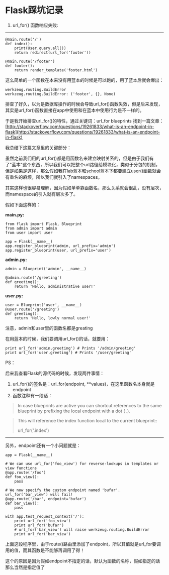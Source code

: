 Flask踩坑记录
=======

1. url_for() 函数响应失败:
--------


	@main.route('/')
	def index():
	    print(User.query.all())
	    return redirect(url_for('footer'))
	
	@main.route('/footer')
	def footer():
	    return render_template('footer.html')

这么简单的一个函数在本来没有用蓝本的时候是可以跑的，用了蓝本后就会爆出：

	werkzeug.routing.BuildError
	werkzeug.routing.BuildError: ('footer', {}, None)

排查了好久，以为是数据库操作的时候会导致url_for()函数失效，但是后来发现，其实是url_for()函数直接在app中使用和在蓝本中使用行为是不一样的。

于是我开始排查url_for()的特性，通过关键词：url_for blueprints 找到一篇文章：[http://stackoverflow.com/questions/19261833/what-is-an-endpoint-in-flask](http://stackoverflow.com/questions/19261833/what-is-an-endpoint-in-flask)

我总结下这篇文章里的关键部分：

虽然之前我们用的url_for()都是用函数名来建立映射关系的，但是由于我们有了"蓝本"这个东西，所以我们可以把整个url路径给模块化，类似于分包的机制，但是如果是这样，那么假如我在lab蓝本和school蓝本下都要建立user()函数就会有重名的麻烦，所以我们就引入了namespaces。

其实这样也很容易理解，因为假如单单靠函数名，那么关系就会很乱，没有层次，而namespace的引入就有层次多了。

假如下面这样的：

**main.py:**

	from flask import Flask, Blueprint
	from admin import admin
	from user import user
	
	app = Flask(__name__)
	app.register_blueprint(admin, url_prefix='admin')
	app.register_blueprint(user, url_prefix='user')

**admin.py:**

	admin = Blueprint('admin', __name__)
	
	@admin.route('/greeting')
	def greeting():
	    return 'Hello, administrative user!'

**user.py:**

	user = Blueprint('user', __name__)
	@user.route('/greeting')
	def greeting():
	    return 'Hello, lowly normal user!'


注意，admin和user里的函数名都是greating

在用蓝本的时候，我们要调用url_for()的话，就要用：

	print url_for('admin.greeting') # Prints '/admin/greeting'
	print url_for('user.greeting') # Prints '/user/greeting'

PS：

后来我查看Flask的源代码的时候，发现两件事情：

1. url_for()的签名是：url_for(endpoint, **values)，在这里函数名本身就是endpoint
2. 函数注释有一段话：

> In case blueprints are active you can shortcut references to the same blueprint by prefixing the local endpoint with a dot (``.``).

> This will reference the index function local to the current blueprint::
> 
>url_for('.index')



------


另外，endpoint还有一个小问题就是：

	app = Flask(__name__)
	
	# We can use url_for('foo_view') for reverse-lookups in templates or view functions
	@app.route('/foo')
	def foo_view():
	    pass
	
	# We now specify the custom endpoint named 'bufar'. url_for('bar_view') will fail!
	@app.route('/bar', endpoint='bufar')
	def bar_view():
	    pass
	
	with app.test_request_context('/'):
	    print url_for('foo_view')
	    print url_for('bufar')
	    # url_for('bar_view') will raise werkzeug.routing.BuildError
	    print url_for('bar_view')


上面这段程序里，由于route()路由里添加了endpoint，所以其值就是url_for要调用的值，而其函数是不能够再调用了得！

这个的原因是因为假如endpoint不指定的话，默认为函数的名称，假如指定的话那么当然是指定值了